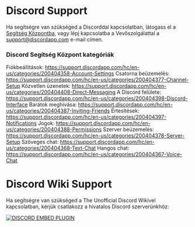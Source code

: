 <!-- TITLE: [HU] Support -->

# Discord Support
Ha segítségre van szükséged a Discorddal kapcsolatban, látogass el a [Segítség Központba](https://support.discordapp.com/hc/en-us), vagy lépj kapcsolatba a Vevőszolgálattal a support@discordapp.com e-mail címen.

### Discord Segítség Központ kategóriák
Fiókbeállítások: https://support.discordapp.com/hc/en-us/categories/200404358-Account-Settings
Csatorna beüzemelés: https://support.discordapp.com/hc/en-us/categories/200404377-Channel-Setup
Közvetlen üzenetek: https://support.discordapp.com/hc/en-us/categories/200404408-Direct-Messaging
A Discord felülete: https://support.discordapp.com/hc/en-us/categories/200404398-Discord-Interface
Barátok meghívása: https://support.discordapp.com/hc/en-us/categories/200404387-Inviting-Friends
Értesítések: https://support.discordapp.com/hc/en-us/categories/200404397-Notifications
Jogok: https://support.discordapp.com/hc/en-us/categories/200404388-Permissions
Szerver beüzemelés: https://support.discordapp.com/hc/en-us/categories/200404378-Server-Setup
Szöveges chat: https://support.discordapp.com/hc/en-us/categories/200404368-Text-Chat
Hangos chat: https://support.discordapp.com/hc/en-us/categories/200404367-Voice-Chat
# Discord Wiki Support
Ha segítségre van szükséged a The Unofficial Discord Wikivel kapcsolatban, kérjük csatlakozz a hivatalos Discord szerverünkhöz:

<a href="https://discord.gg/ZRJ9Ghh">![DISCORD EMBED PLUGIN](https://discordapp.com/api/guilds/367460196148183040/widget.png?style=banner2)</a>